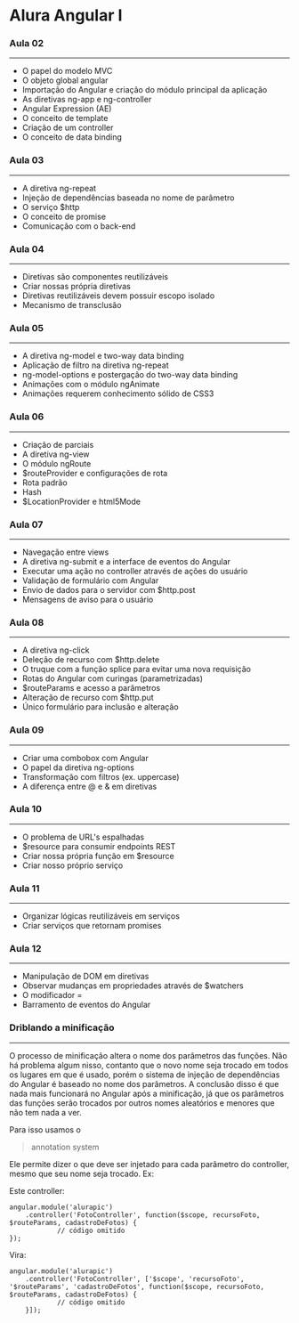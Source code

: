 # Alura Angular I


### Aula 02
--------------------------------------------------

* O papel do modelo MVC
* O objeto global angular
* Importação do Angular e criação do módulo principal da aplicação
* As diretivas ng-app e ng-controller
* Angular Expression (AE)
* O conceito de template
* Criação de um controller
* O conceito de data binding

### Aula 03
--------------------------------------------------

* A diretiva ng-repeat
* Injeção de dependências baseada no nome de parâmetro
* O serviço $http
* O conceito de promise
* Comunicação com o back-end


### Aula 04
-------------------------------------------------

* Diretivas são componentes reutilizáveis
* Criar nossas própria diretivas
* Diretivas reutilizáveis devem possuir escopo isolado
* Mecanismo de transclusão


### Aula 05
-------------------------------------------------
* A diretiva ng-model e two-way data binding
* Aplicação de filtro na diretiva ng-repeat
* ng-model-options e postergação do two-way data binding
* Animações com o módulo ngAnimate
* Animações requerem conhecimento sólido de CSS3


### Aula 06
-------------------------------------------------

* Criação de parciais
* A diretiva ng-view
* O módulo ngRoute
* $routeProvider e configurações de rota
* Rota padrão
* Hash
* $LocationProvider e html5Mode


### Aula 07
-------------------------------------------------

* Navegação entre views
* A diretiva ng-submit e a interface de eventos do Angular
* Executar uma ação no controller através de ações do usuário
* Validação de formulário com Angular
* Envio de dados para o servidor com $http.post
* Mensagens de aviso para o usuário


### Aula 08
--------------------------------------------------
* A diretiva ng-click
* Deleção de recurso com $http.delete
* O truque com a função splice para evitar uma nova requisição
* Rotas do Angular com curingas (parametrizadas)
* $routeParams e acesso a parâmetros
* Alteração de recurso com $http.put
* Único formulário para inclusão e alteração


### Aula 09
--------------------------------------------------
* Criar uma combobox com Angular
* O papel da diretiva ng-options
* Transformação com filtros (ex. uppercase)
* A diferença entre @ e & em diretivas


### Aula 10
--------------------------------------------------
* O problema de URL's espalhadas
* $resource para consumir endpoints REST
* Criar nossa própria função em $resource
* Criar nosso próprio serviço


### Aula 11
--------------------------------------------------
* Organizar lógicas reutilizáveis em serviços
* Criar serviços que retornam promises


### Aula 12
--------------------------------------------------
* Manipulação de DOM em diretivas
* Observar mudanças em propriedades através de $watchers
* O modificador =
* Barramento de eventos do Angular


### Driblando a minificação
---------------------------------------------------
O processo de minificação altera o nome dos parâmetros das funções. Não há problema algum nisso, contanto que o novo nome seja trocado em todos os lugares em que é usado, porém o sistema de injeção de dependências do Angular é baseado no nome dos parâmetros. A conclusão disso é que nada mais funcionará no Angular após a minificação, já que os parâmetros das funções serão trocados por outros nomes aleatórios e menores que não tem nada a ver.

Para isso usamos o
> annotation system

Ele permite dizer o que deve ser injetado para cada parâmetro do controller, mesmo que seu nome seja trocado. Ex:


Este controller:

```
angular.module('alurapic')
    .controller('FotoController', function($scope, recursoFoto, $routeParams, cadastroDeFotos) {
            // código omitido
});
```

Vira:

```
angular.module('alurapic')
    .controller('FotoController', ['$scope', 'recursoFoto', '$routeParams', 'cadastroDeFotos', function($scope, recursoFoto, $routeParams, cadastroDeFotos) {
            // código omitido
    }]);
```
